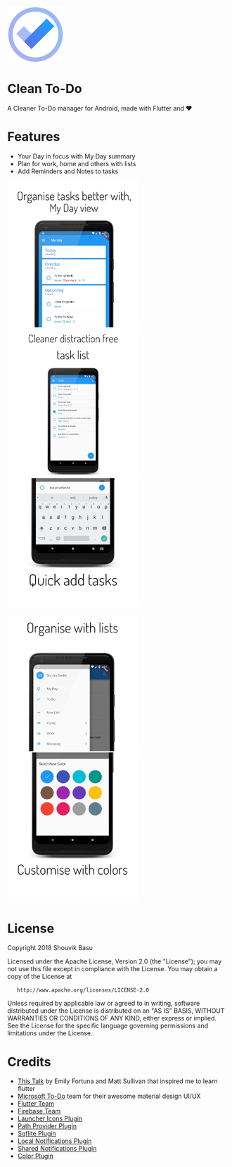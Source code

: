 


![alt text](https://github.com/babanomania/CleanToDO/raw/master/images/logo.png?raw=true "Clean To-Do")
# Clean To-Do

A Cleaner To-Do manager for Android, made with Flutter and ❤️

# Features

* Your Day in focus with My Day summary
* Plan for work, home and others with lists 
* Add Reminders and Notes to tasks

<img src="https://github.com/babanomania/CleanToDO/raw/master/images/graphics/mockup_myday.png?raw=true" width="300"> <img src="https://github.com/babanomania/CleanToDO/raw/master/images/graphics/mockup_listview.png?raw=true" width="300"> <img src="https://github.com/babanomania/CleanToDO/raw/master/images/graphics/mockup_quickadd.png?raw=true" width="300">

<img src="https://github.com/babanomania/CleanToDO/raw/master/images/graphics/mockup_lists.png?raw=true" width="300"> <img src="https://github.com/babanomania/CleanToDO/raw/master/images/graphics/mockup_colors.png?raw=true" width="300">


# License

Copyright 2018 Shouvik Basu

   Licensed under the Apache License, Version 2.0 (the "License");
   you may not use this file except in compliance with the License.
   You may obtain a copy of the License at

       http://www.apache.org/licenses/LICENSE-2.0

   Unless required by applicable law or agreed to in writing, software
   distributed under the License is distributed on an "AS IS" BASIS,
   WITHOUT WARRANTIES OR CONDITIONS OF ANY KIND, either express or implied.
   See the License for the specific language governing permissions and
limitations under the License.

# Credits

* [This Talk](https://www.youtube.com/watch?v=iflV0D0d1zQ) by Emily Fortuna and Matt Sullivan that inspired me to learn flutter
* [Microsoft To-Do](https://todo.microsoft.com/en-us) team for their awesome material design UI/UX
* [Flutter Team](https://github.com/flutter/)
* [Firebase Team](https://firebase.google.com/docs/auth/)
* [Launcher Icons Plugin](https://github.com/franzsilva/flutter_launcher_icons)
* [Path Provider Plugin](https://github.com/flutter/plugins/tree/master/packages/path_provider)
* [Sqflite Plugin](https://github.com/tekartik/sqflite)
* [Local Notifications Plugin](https://github.com/MaikuB/flutter_local_notifications)
* [Shared Notifications Plugin](https://github.com/flutter/plugins/tree/master/packages/shared_preferences)
* [Color Plugin](http://github.com/MichaelFenwick/Color)


